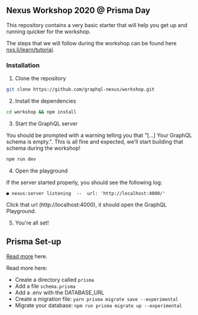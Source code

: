 ## Nexus Workshop 2020 @ Prisma Day

This repository contains a very basic starter that will help you get up and running quicker for the workshop.

The steps that we will follow during the workshop can be found here [nxs.li/learn/tutorial](http://nxs.li/learn/tutorial).

### Installation

1. Clone the repository

```sh
git clone https://github.com/graphql-nexus/workshop.git
```

2. Install the dependencies

```sh
cd workshop && npm install
```

3. Start the GraphQL server

You should be prompted with a warning telling you that "[...] Your GraphQL schema is empty.".
This is all fine and expected, we'll start building that schema during the workshop!

```sh
npm run dev
```

4. Open the playground

If the server started properly, you should see the following log:

```
● nexus:server listening  --  url: 'http://localhost:4000/'
```

Click that url (http://localhost:4000), it should open the GraphQL Playground.

5. You're all set!

## Prisma Set-up

[Read more](https://nexusjs.org/pluginss/prisma/overview) here.

Read more here:

- Create a directory called `prisma`
- Add a file `schema.prisma`
- Add a .env with the DATABASE_URL
- Create a migration file: `yarn prisma migrate save --experimental`
- Migrate your database: `npm run prisma migrate up --experimental`
